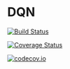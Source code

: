 # DQN

[![Build Status](https://travis-ci.org/etotheipluspi/DQN.jl.svg?branch=master)](https://travis-ci.org/etotheipluspi/DQN.jl)

[![Coverage Status](https://coveralls.io/repos/etotheipluspi/DQN.jl/badge.svg?branch=master&service=github)](https://coveralls.io/github/etotheipluspi/DQN.jl?branch=master)

[![codecov.io](http://codecov.io/github/etotheipluspi/DQN.jl/coverage.svg?branch=master)](http://codecov.io/github/etotheipluspi/DQN.jl?branch=master)
